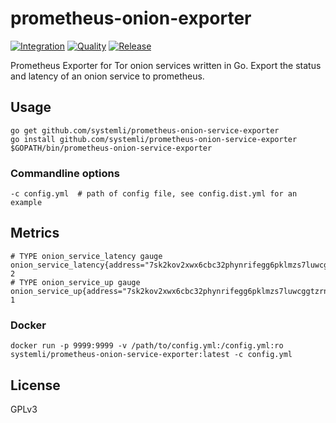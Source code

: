 # prometheus-onion-exporter

[![Integration](https://github.com/systemli/prometheus-onion-service-exporter/actions/workflows/integration.yaml/badge.svg)](https://github.com/systemli/prometheus-onion-service-exporter/actions/workflows/integration.yaml)
[![Quality](https://github.com/systemli/prometheus-onion-service-exporter/actions/workflows/quality.yaml/badge.svg)](https://github.com/systemli/prometheus-onion-service-exporter/actions/workflows/quality.yaml)
[![Release](https://github.com/systemli/prometheus-onion-service-exporter/actions/workflows/release.yaml/badge.svg)](https://github.com/systemli/prometheus-onion-service-exporter/actions/workflows/release.yaml)

Prometheus Exporter for Tor onion services written in Go.
Export the status and latency of an onion service to prometheus.

## Usage

```
go get github.com/systemli/prometheus-onion-service-exporter
go install github.com/systemli/prometheus-onion-service-exporter
$GOPATH/bin/prometheus-onion-service-exporter
```

### Commandline options

```
-c config.yml  # path of config file, see config.dist.yml for an example
```

## Metrics

```
# TYPE onion_service_latency gauge
onion_service_latency{address="7sk2kov2xwx6cbc32phynrifegg6pklmzs7luwcggtzrnlsolxxuyfyd.onion",name="website"} 2
# TYPE onion_service_up gauge
onion_service_up{address="7sk2kov2xwx6cbc32phynrifegg6pklmzs7luwcggtzrnlsolxxuyfyd.onion",name="website"} 1
```

### Docker

```
docker run -p 9999:9999 -v /path/to/config.yml:/config.yml:ro systemli/prometheus-onion-service-exporter:latest -c config.yml
```

## License

GPLv3
